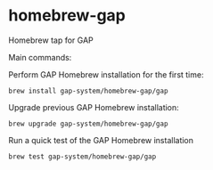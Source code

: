 # homebrew-gap
Homebrew tap for GAP

Main commands:

Perform GAP Homebrew installation for the first time:

    brew install gap-system/homebrew-gap/gap

Upgrade previous GAP Homebrew installation:

    brew upgrade gap-system/homebrew-gap/gap

Run a quick test of the GAP Homebrew installation

    brew test gap-system/homebrew-gap/gap
